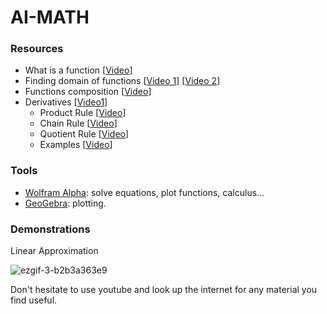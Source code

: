 # AI-MATH
### Resources
- What is a function [[Video](https://www.youtube.com/watch?v=kvGsIo1TmsM)]
- Finding domain of functions [[Video 1](https://www.youtube.com/watch?v=4ZWbeESjv4M)] [[Video 2](https://www.youtube.com/watch?v=djT6-YamHaA)]
- Functions composition [[Video](https://www.youtube.com/watch?v=ZFPkQkURSxk)]
- Derivatives [[Video1](https://www.youtube.com/watch?v=9vKqVkMQHKk&list=PL0-GT3co4r2wlh6UHTUeQsrf3mlS2lk6x&index=2)]  
  - Product Rule [[Video](https://www.youtube.com/watch?v=17X5g9QArTc)]
  - Chain Rule [[Video](https://www.youtube.com/watch?v=HaHsqDjWMLU)]
  - Quotient Rule [[Video](https://www.youtube.com/watch?v=8jVDEcQ0wXk)]
  - Examples [[Video](https://www.youtube.com/watch?v=FLAm7Hqm-58)]

### Tools
- [Wolfram Alpha](https://www.wolframalpha.com/): solve equations, plot functions, calculus...
- [GeoGebra](https://www.geogebra.org/calculator): plotting.

### Demonstrations
Linear Approximation  

![ezgif-3-b2b3a363e9](https://github.com/siddigss/AI-MATH/assets/49623314/82b75970-dd2d-4ec2-a083-568a86f98307)




Don't hesitate to use youtube and look up the internet for any material you find useful.
